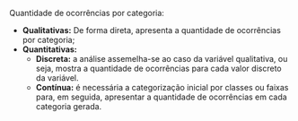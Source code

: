 Quantidade de ocorrências por categoria:
* **Qualitativas:** De forma direta, apresenta a quantidade de ocorrências por categoria;
* **Quantitativas:**
	* **Discreta:** a análise assemelha-se ao caso da variável qualitativa, ou seja, mostra a quantidade de ocorrências para cada valor discreto da variável.
	* **Contínua:** é necessária a categorização inicial por classes ou faixas para, em seguida, apresentar a quantidade de ocorrências em cada categoria gerada.